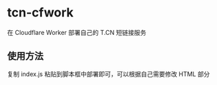 # tcn-cfwork
在 Cloudflare Worker 部署自己的 T.CN 短链接服务

## 使用方法
复制 index.js 粘贴到脚本框中部署即可，可以根据自己需要修改 HTML 部分